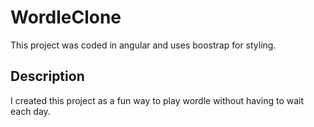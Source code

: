 # WordleClone

This project was coded in angular and uses boostrap for styling.

## Description

I created this project as a fun way to play wordle without having to wait each day.
